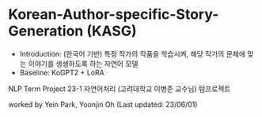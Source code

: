 # Korean-Author-specific-Story-Generation (KASG)
- Introduction: (한국어 기반) 특정 작가의 작품을 학습시켜, 해당 작가의 문체에 맞는 이야기를 생생하도록 하는 자연어 모델 
- Baseline: KoGPT2 + LoRA 

NLP Term Project
23-1 자연어처리 (고려대학교 이병준 교수님) 텀프로젝트

worked by Yein Park, Yoonjin Oh (Last updated: 23/06/01)
